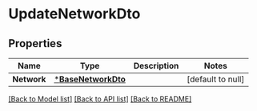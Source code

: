 # UpdateNetworkDto

## Properties
Name | Type | Description | Notes
------------ | ------------- | ------------- | -------------
**Network** | [***BaseNetworkDto**](BaseNetworkDto.md) |  | [default to null]

[[Back to Model list]](../README.md#documentation-for-models) [[Back to API list]](../README.md#documentation-for-api-endpoints) [[Back to README]](../README.md)

